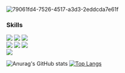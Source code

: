 
![79061fd4-7526-4517-a3d3-2eddcda7e61f](https://ogq-sticker-global-cdn-z01.afreecatv.com/sticker/16f23adaf342dde/main.png)<a>


### Skills
<img src="https://img.shields.io/badge/Python-3766AB?style=flat-square&logo=Python&logoColor=white"/></a>
<img src="https://img.shields.io/badge/Jupyter-F37626?style=square&logo=Jupyter&logoColor=white"/>
<img src="https://img.shields.io/badge/C-A8B9CC?style=square&logo=C&logoColor=white"/><br/>
<img src="https://img.shields.io/badge/NumPy-013243?style=square&logo=NumPy&logoColor=white"/>
<img src="https://img.shields.io/badge/pandas-150458?style=square&logo=Pandas&logoColor=white"/>
<img src="https://img.shields.io/badge/MySQL-4479A1?style=square&logo=MySQL&logoColor=white"/><br/>
<img src="https://img.shields.io/badge/Raspberry Pi-A22846?style=square&logo=Raspberry Pi&logoColor=white"/>

![Anurag's GitHub stats](https://github-readme-stats.vercel.app/api?username=daebeobkim&show_icons=true&theme=radical)
[![Top Langs](https://github-readme-stats.vercel.app/api/top-langs/?username=daebeobkim)](https://github.com/anuraghazra/github-readme-stats)
